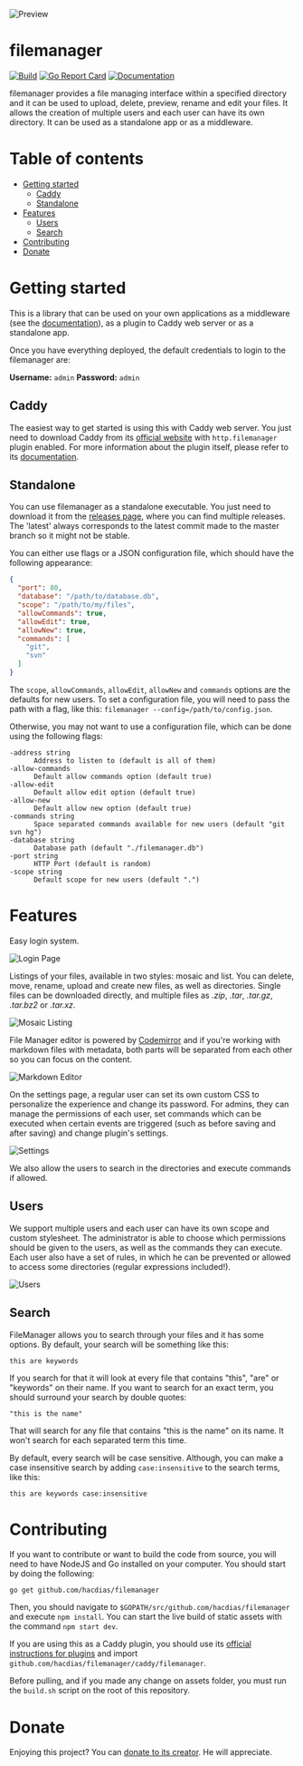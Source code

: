 ![Preview](https://user-images.githubusercontent.com/5447088/28537288-39be4288-70a2-11e7-8ce9-0813d59f46b7.gif)

# filemanager

[![Build](https://img.shields.io/travis/hacdias/filemanager.svg?style=flat-square)](https://travis-ci.org/hacdias/filemanager)
[![Go Report Card](https://goreportcard.com/badge/github.com/hacdias/filemanager?style=flat-square)](https://goreportcard.com/report/hacdias/filemanager)
[![Documentation](https://img.shields.io/badge/godoc-reference-blue.svg?style=flat-square)](http://godoc.org/github.com/hacdias/filemanager)

filemanager provides a file managing interface within a specified directory and it can be used to upload, delete, preview, rename and edit your files. It allows the creation of multiple users and each user can have its own directory. It can be used as a standalone app or as a middleware.

# Table of contents

+ [Getting started](#getting-started)
  - [Caddy](#caddy)
  - [Standalone](#standalone)
+ [Features](#features)
  - [Users](#users)
  - [Search](#search)
+ [Contributing](#contributing)
+ [Donate](#donate)

# Getting started

This is a library that can be used on your own applications as a middleware (see the [documentation](http://godoc.org/github.com/hacdias/filemanager)), as a plugin to Caddy web server or as a standalone app.

Once you have everything deployed, the default credentials to login to the filemanager are:

**Username:** `admin`
**Password:** `admin`

## Caddy

The easiest way to get started is using this with Caddy web server. You just need to download Caddy from its [official website](https://caddyserver.com/download) with `http.filemanager` plugin enabled. For more information about the plugin itself, please refer to its [documentation](https://caddyserver.com/docs/http.filemanager).

## Standalone

You can use filemanager as a standalone executable. You just need to download it from the [releases page](https://github.com/hacdias/filemanager/releases), where you can find multiple releases. The 'latest' always corresponds to the latest commit made to the master branch so it might not be stable.

You can either use flags or a JSON configuration file, which should have the following appearance:

```json
{
  "port": 80,
  "database": "/path/to/database.db",
  "scope": "/path/to/my/files",
  "allowCommands": true,
  "allowEdit": true,
  "allowNew": true,
  "commands": [
    "git",
    "svn"
  ]
}
```

The `scope`, `allowCommands`, `allowEdit`, `allowNew` and `commands` options are the defaults for new users. To set a configuration file, you will need to pass the path with a flag, like this: `filemanager --config=/path/to/config.json`.

Otherwise, you may not want to use a configuration file, which can be done using the following flags:

```
-address string
      Address to listen to (default is all of them)
-allow-commands
      Default allow commands option (default true)
-allow-edit
      Default allow edit option (default true)
-allow-new
      Default allow new option (default true)
-commands string
      Space separated commands available for new users (default "git svn hg")
-database string
      Database path (default "./filemanager.db")
-port string
      HTTP Port (default is random)
-scope string
      Default scope for new users (default ".")
```

# Features

Easy login system.

![Login Page](https://user-images.githubusercontent.com/5447088/28432382-975493dc-6d7f-11e7-9190-23f8037159dc.jpg)

Listings of your files, available in two styles: mosaic and list. You can delete, move, rename, upload and create new files, as well as directories. Single files can be downloaded directly, and multiple files as *.zip*, *.tar*, *.tar.gz*, *.tar.bz2* or *.tar.xz*.

![Mosaic Listing](https://user-images.githubusercontent.com/5447088/28432384-9771bb4c-6d7f-11e7-8564-3a9bd6a3ce3a.jpg)

File Manager editor is powered by [Codemirror](https://codemirror.net/) and if you're working with markdown files with metadata, both parts will be separated from each other so you can focus on the content.

![Markdown Editor](https://user-images.githubusercontent.com/5447088/28432383-9756fdac-6d7f-11e7-8e58-fec49470d15f.jpg)

On the settings page, a regular user can set its own custom CSS to personalize the experience and change its password. For admins, they can manage the permissions of each user, set commands which can be executed when certain events are triggered (such as before saving and after saving) and change plugin's settings.

![Settings](https://user-images.githubusercontent.com/5447088/28432385-9776ec66-6d7f-11e7-90a5-891bacd4d02f.jpg)

We also allow the users to search in the directories and execute commands if allowed.

## Users

We support multiple users and each user can have its own scope and custom stylesheet. The administrator is able to choose which permissions should be given to the users, as well as the commands they can execute. Each user also have a set of rules, in which he can be prevented or allowed to access some directories (regular expressions included!).

![Users](https://user-images.githubusercontent.com/5447088/28432386-977f388a-6d7f-11e7-9006-87d16f05f1f8.jpg)

## Search

FileManager allows you to search through your files and it has some options. By default, your search will be something like this:

```
this are keywords
```

If you search for that it will look at every file that contains "this", "are" or "keywords" on their name. If you want to search for an exact term, you should surround your search by double quotes:

```
"this is the name"
```

That will search for any file that contains "this is the name" on its name. It won't search for each separated term this time.

By default, every search will be case sensitive. Although, you can make a case insensitive search by adding `case:insensitive` to the search terms, like this:

```
this are keywords case:insensitive
```

# Contributing

If you want to contribute or want to build the code from source, you will need to have NodeJS and Go installed on your computer. You should start by doing the following:

```
go get github.com/hacdias/filemanager
```

Then, you should navigate to `$GOPATH/src/github.com/hacdias/filemanager` and execute `npm install`. You can start the live build of static assets with the command `npm start dev`.

If you are using this as a Caddy plugin, you should use its [official instructions for plugins](https://github.com/mholt/caddy/wiki/Extending-Caddy#2-plug-in-your-plugin) and import `github.com/hacdias/filemanager/caddy/filemanager`.

Before pulling, and if you made any change on assets folder, you must run the `build.sh` script on the root of this repository.

# Donate

Enjoying this project? You can [donate to its creator](https://henriquedias.com/donate/). He will appreciate.
